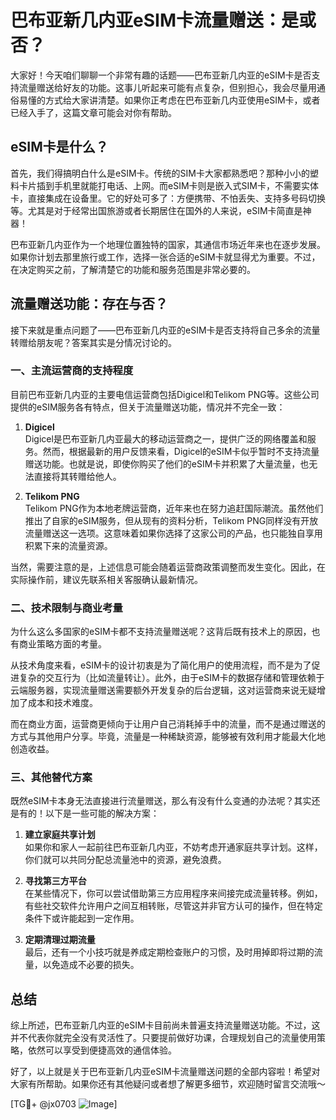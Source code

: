 # 巴布亚新几内亚eSIM卡流量赠送：是或否？

大家好！今天咱们聊聊一个非常有趣的话题——巴布亚新几内亚的eSIM卡是否支持流量赠送给好友的功能。这事儿听起来可能有点复杂，但别担心，我会尽量用通俗易懂的方式给大家讲清楚。如果你正考虑在巴布亚新几内亚使用eSIM卡，或者已经入手了，这篇文章可能会对你有帮助。

## eSIM卡是什么？

首先，我们得搞明白什么是eSIM卡。传统的SIM卡大家都熟悉吧？那种小小的塑料卡片插到手机里就能打电话、上网。而eSIM卡则是嵌入式SIM卡，不需要实体卡，直接集成在设备里。它的好处可多了：方便携带、不怕丢失、支持多号码切换等。尤其是对于经常出国旅游或者长期居住在国外的人来说，eSIM卡简直是神器！

巴布亚新几内亚作为一个地理位置独特的国家，其通信市场近年来也在逐步发展。如果你计划去那里旅行或工作，选择一张合适的eSIM卡就显得尤为重要。不过，在决定购买之前，了解清楚它的功能和服务范围是非常必要的。

## 流量赠送功能：存在与否？

接下来就是重点问题了——巴布亚新几内亚的eSIM卡是否支持将自己多余的流量转赠给朋友呢？答案其实是分情况讨论的。

### 一、主流运营商的支持程度

目前巴布亚新几内亚的主要电信运营商包括Digicel和Telikom PNG等。这些公司提供的eSIM服务各有特点，但关于流量赠送功能，情况并不完全一致：

1. **Digicel**  
   Digicel是巴布亚新几内亚最大的移动运营商之一，提供广泛的网络覆盖和服务。然而，根据最新的用户反馈来看，Digicel的eSIM卡似乎暂时不支持流量赠送功能。也就是说，即使你购买了他们的eSIM卡并积累了大量流量，也无法直接将其转赠给他人。

2. **Telikom PNG**  
   Telikom PNG作为本地老牌运营商，近年来也在努力追赶国际潮流。虽然他们推出了自家的eSIM服务，但从现有的资料分析，Telikom PNG同样没有开放流量赠送这一选项。这意味着如果你选择了这家公司的产品，也只能独自享用积累下来的流量资源。

当然，需要注意的是，上述信息可能会随着运营商政策调整而发生变化。因此，在实际操作前，建议先联系相关客服确认最新情况。

### 二、技术限制与商业考量

为什么这么多国家的eSIM卡都不支持流量赠送呢？这背后既有技术上的原因，也有商业策略方面的考量。

从技术角度来看，eSIM卡的设计初衷是为了简化用户的使用流程，而不是为了促进复杂的交互行为（比如流量转让）。此外，由于eSIM卡的数据存储和管理依赖于云端服务器，实现流量赠送需要额外开发复杂的后台逻辑，这对运营商来说无疑增加了成本和技术难度。

而在商业方面，运营商更倾向于让用户自己消耗掉手中的流量，而不是通过赠送的方式与其他用户分享。毕竟，流量是一种稀缺资源，能够被有效利用才能最大化地创造收益。

### 三、其他替代方案

既然eSIM卡本身无法直接进行流量赠送，那么有没有什么变通的办法呢？其实还是有的！以下是一些可能的解决方案：

1. **建立家庭共享计划**  
   如果你和家人一起前往巴布亚新几内亚，不妨考虑开通家庭共享计划。这样，你们就可以共同分配总流量池中的资源，避免浪费。

2. **寻找第三方平台**  
   在某些情况下，你可以尝试借助第三方应用程序来间接完成流量转移。例如，有些社交软件允许用户之间互相转账，尽管这并非官方认可的操作，但在特定条件下或许能起到一定作用。

3. **定期清理过期流量**  
   最后，还有一个小技巧就是养成定期检查账户的习惯，及时用掉即将过期的流量，以免造成不必要的损失。

## 总结

综上所述，巴布亚新几内亚的eSIM卡目前尚未普遍支持流量赠送功能。不过，这并不代表你就完全没有灵活性了。只要提前做好功课，合理规划自己的流量使用策略，依然可以享受到便捷高效的通信体验。

好了，以上就是关于巴布亚新几内亚eSIM卡流量赠送问题的全部内容啦！希望对大家有所帮助。如果你还有其他疑问或者想了解更多细节，欢迎随时留言交流哦～

[TG💪+ @jx0703 ![Image](https://github.com/user-attachments/assets/dbca1d08-cadb-493c-b0ec-ad6f7a83f270)]